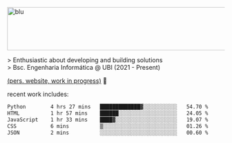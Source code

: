 
<img width="1415" height="100" alt="blu" src="https://github.com/rdsilva01/rdsilva01/assets/101207588/deb060e5-d035-4f09-b511-e3f50605b207">

\> Enthusiastic about developing and building solutions <br>
\> Bsc. Engenharia Informática @ UBI (2021 - Present)

<a href="https://rdsilva01.github.io/">(pers. website, work in progress)</a> 🏁

<!-- ![](https://komarev.com/ghpvc/?username=rdsilva01) -->

recent work includes:
<!--START_SECTION:waka-->

```txt
Python        4 hrs 27 mins   █████████████▓░░░░░░░░░░░   54.70 %
HTML          1 hr 57 mins    ██████░░░░░░░░░░░░░░░░░░░   24.05 %
JavaScript    1 hr 33 mins    ████▓░░░░░░░░░░░░░░░░░░░░   19.07 %
CSS           6 mins          ▒░░░░░░░░░░░░░░░░░░░░░░░░   01.26 %
JSON          2 mins          ░░░░░░░░░░░░░░░░░░░░░░░░░   00.60 %
```

<!--END_SECTION:waka-->

